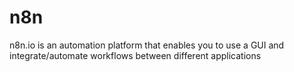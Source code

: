 # n8n

n8n.io is an automation platform that enables you to use a GUI and integrate/automate workflows between different applications

